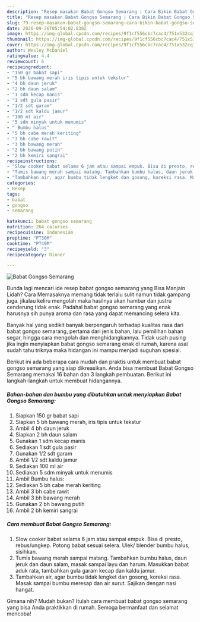 ```yaml
---
description: "Resep masakan Babat Gongso Semarang | Cara Bikin Babat Gongso Semarang Yang Bisa Manjain Lidah"
title: "Resep masakan Babat Gongso Semarang | Cara Bikin Babat Gongso Semarang Yang Bisa Manjain Lidah"
slug: 79-resep-masakan-babat-gongso-semarang-cara-bikin-babat-gongso-semarang-yang-bisa-manjain-lidah
date: 2020-09-26T05:54:02.838Z
image: https://img-global.cpcdn.com/recipes/9f1cf556cbc7cac4/751x532cq70/babat-gongso-semarang-foto-resep-utama.jpg
thumbnail: https://img-global.cpcdn.com/recipes/9f1cf556cbc7cac4/751x532cq70/babat-gongso-semarang-foto-resep-utama.jpg
cover: https://img-global.cpcdn.com/recipes/9f1cf556cbc7cac4/751x532cq70/babat-gongso-semarang-foto-resep-utama.jpg
author: Wesley McDaniel
ratingvalue: 4.4
reviewcount: 6
recipeingredient:
- "150 gr babat sapi"
- "5 bh bawang merah iris tipis untuk tekstur"
- "4 bh daun jeruk"
- "2 bh daun salam"
- "1 sdm kecap manis"
- "1 sdt gula pasir"
- "1/2 sdt garam"
- "1/2 sdt kaldu jamur"
- "100 ml air"
- "5 sdm minyak untuk menumis"
- " Bumbu halus"
- "5 bh cabe merah keriting"
- "3 bh cabe rawit"
- "3 bh bawang merah"
- "2 bh bawang putih"
- "2 bh kemiri sangrai"
recipeinstructions:
- "Slow cooker babat selama 6 jam atau sampai empuk. Bisa di presto, rebus/ungkep. Potong babat sesuai selera. Ulek/ blender bumbu halus, sisihkan."
- "Tumis bawang merah sampai matang. Tambahkan bumbu halus, daun jeruk dan daun salam, masak sampai layu dan harum. Masukkan babat aduk rata, tambahkan gula garam kecap dan kaldu jamur."
- "Tambahkan air, agar bumbu tidak lengket dan gosong, koreksi rasa. Masak sampai bumbu meresap dan air surut. Sajikan dengan nasi hangat."
categories:
- Resep
tags:
- babat
- gongso
- semarang

katakunci: babat gongso semarang 
nutrition: 264 calories
recipecuisine: Indonesian
preptime: "PT30M"
cooktime: "PT49M"
recipeyield: "3"
recipecategory: Dinner

---
```



![Babat Gongso Semarang](https://img-global.cpcdn.com/recipes/9f1cf556cbc7cac4/751x532cq70/babat-gongso-semarang-foto-resep-utama.jpg)

Bunda lagi mencari ide resep babat gongso semarang yang Bisa Manjain Lidah? Cara Memasaknya memang tidak terlalu sulit namun tidak gampang juga. jikalau keliru mengolah maka hasilnya akan hambar dan justru cenderung tidak enak. Padahal babat gongso semarang yang enak harusnya sih punya aroma dan rasa yang dapat memancing selera kita.

Banyak hal yang sedikit banyak berpengaruh terhadap kualitas rasa dari babat gongso semarang, pertama dari jenis bahan, lalu pemilihan bahan segar, hingga cara mengolah dan menghidangkannya. Tidak usah pusing jika ingin menyiapkan babat gongso semarang enak di rumah, karena asal sudah tahu triknya maka hidangan ini mampu menjadi suguhan spesial.




Berikut ini ada beberapa cara mudah dan praktis untuk membuat babat gongso semarang yang siap dikreasikan. Anda bisa membuat Babat Gongso Semarang memakai 16 bahan dan 3 langkah pembuatan. Berikut ini langkah-langkah untuk membuat hidangannya.

<!--inarticleads1-->

##### Bahan-bahan dan bumbu yang dibutuhkan untuk menyiapkan Babat Gongso Semarang:

1. Siapkan 150 gr babat sapi
1. Siapkan 5 bh bawang merah, iris tipis untuk tekstur
1. Ambil 4 bh daun jeruk
1. Siapkan 2 bh daun salam
1. Gunakan 1 sdm kecap manis
1. Sediakan 1 sdt gula pasir
1. Gunakan 1/2 sdt garam
1. Ambil 1/2 sdt kaldu jamur
1. Sediakan 100 ml air
1. Sediakan 5 sdm minyak untuk menumis
1. Ambil  Bumbu halus:
1. Sediakan 5 bh cabe merah keriting
1. Ambil 3 bh cabe rawit
1. Ambil 3 bh bawang merah
1. Gunakan 2 bh bawang putih
1. Ambil 2 bh kemiri sangrai




<!--inarticleads2-->

##### Cara membuat Babat Gongso Semarang:

1. Slow cooker babat selama 6 jam atau sampai empuk. Bisa di presto, rebus/ungkep. Potong babat sesuai selera. Ulek/ blender bumbu halus, sisihkan.
1. Tumis bawang merah sampai matang. Tambahkan bumbu halus, daun jeruk dan daun salam, masak sampai layu dan harum. Masukkan babat aduk rata, tambahkan gula garam kecap dan kaldu jamur.
1. Tambahkan air, agar bumbu tidak lengket dan gosong, koreksi rasa. Masak sampai bumbu meresap dan air surut. Sajikan dengan nasi hangat.




Gimana nih? Mudah bukan? Itulah cara membuat babat gongso semarang yang bisa Anda praktikkan di rumah. Semoga bermanfaat dan selamat mencoba!
